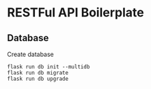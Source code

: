 # RESTFul API Boilerplate

## Database

Create database

```shell
flask run db init --multidb
flask run db migrate
flask run db upgrade
```